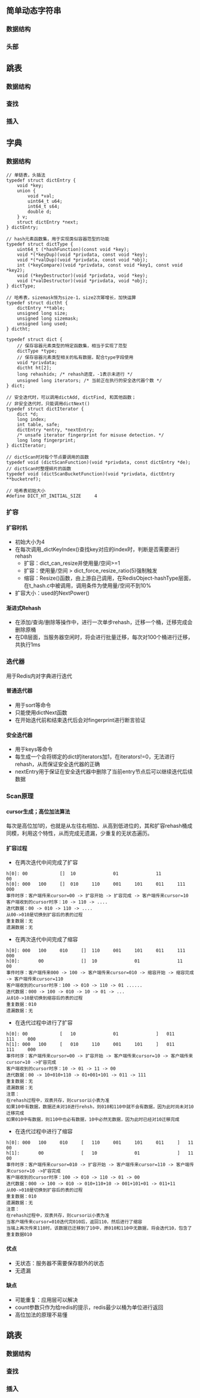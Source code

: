 ## 简单动态字符串

### 数据结构

### 头部


## 跳表

### 数据结构


### 查找


### 插入


## 字典

### 数据结构
```
// 单链表，头插法
typedef struct dictEntry {
    void *key;
    union {
        void *val;
        uint64_t u64;
        int64_t s64;
        double d;
    } v;
    struct dictEntry *next;
} dictEntry;

// hash元素函数集，用于实现类似容器范型的功能
typedef struct dictType {
    uint64_t (*hashFunction)(const void *key);
    void *(*keyDup)(void *privdata, const void *key);
    void *(*valDup)(void *privdata, const void *obj);
    int (*keyCompare)(void *privdata, const void *key1, const void *key2);
    void (*keyDestructor)(void *privdata, void *key);
    void (*valDestructor)(void *privdata, void *obj);
} dictType;

// 哈希表，sizemask恒为size-1，size2次幂增长，加快运算
typedef struct dictht {
    dictEntry **table;
    unsigned long size;
    unsigned long sizemask;
    unsigned long used;
} dictht;

typedef struct dict {
    // 保存容器元素类型的特定函数集，相当于实现了范型
    dictType *type;
    // 保存容器元素类型相关的私有数据，配合type字段使用
    void *privdata;
    dictht ht[2];
    long rehashidx; /* rehash进度，-1表示未进行 */
    unsigned long iterators; /* 当前正在执行的安全迭代器个数 */
} dict;

// 安全迭代时，可以调用dictAdd, dictFind, 和其他函数；
// 非安全迭代时，只能调用dictNext()
typedef struct dictIterator {
    dict *d;
    long index;
    int table, safe;
    dictEntry *entry, *nextEntry;
    /* unsafe iterator fingerprint for misuse detection. */
    long long fingerprint;
} dictIterator;

// dictScan时对每个节点要调用的函数
typedef void (dictScanFunction)(void *privdata, const dictEntry *de);
// dictScan时整理碎片的函数
typedef void (dictScanBucketFunction)(void *privdata, dictEntry **bucketref);

// 哈希表初始大小
#define DICT_HT_INITIAL_SIZE     4
```

### 扩容

#### 扩容时机
- 初始大小为4
- 在每次调用_dictKeyIndex()查找key对应的index时，判断是否需要进行rehash
    - 扩容：dict_can_resize并使用量/空间>=1
    - 扩容：使用量/空间 > dict_force_resize_ratio(5)强制触发
    - 缩容：Resize()函数，由上游自己调用，在RedisObject-hashType层面，在t_hash.c中被调用，调用条件为使用量/空间不到10%
- 扩容大小：used的NextPower()

#### 渐进式Rehash
- 在添加/查询/删除等操作中，进行一次单步rehash，迁移一个桶，迁移完成会删除原桶
- 在DB层面，当服务器空闲时，将会进行批量迁移，每次对100个桶进行迁移，共执行1ms

### 迭代器
用于Redis内对字典进行迭代

#### 普通迭代器
- 用于sort等命令
- 只能使用dictNext函数
- 在开始迭代前和结束迭代后会对fingerprint进行断言验证

#### 安全迭代器
- 用于keys等命令
- 每生成一个会将绑定的dict的iterators加1，在iterators!=0，无法进行rehash，从而保证安全迭代器的正确
- nextEntry用于保证在安全迭代器中删除了当前entry节点后可以继续迭代后续数据

### Scan原理

#### cursor生成；高位加法算法
每次是高位加1的，也就是从左往右相加、从高到低进位的，其和扩容rehash桶成同模，利用这个特性，从而完成无遗漏，少重复的无状态遍历。

#### 扩容过程

- 在两次迭代中间完成了扩容
```
h[0]: 00 			[]	10 				01 				11 				00
h[0]: 000 	100 	[]	010 	110		001		101 	011		111		000
事件时序：客户端传来cursor=00 -> 扩容开始 -> 扩容完成 -> 客户端传来cursor=10
客户端收到的cursor时序：10 -> 110 -> ....
迭代数据：00 -> 010 -> 110 -> ....
从00->010是切换到扩容后的表的过程
重复数据：无
遗漏数据：无
```

- 在两次迭代中间完成了缩容
```
h[0]: 000 	100 	010 	[]	110		001		101 	011		111		000
h[0]: 		00 				[]	10 				01 				11 		00
事件时序：客户端传来000 -> 100 -> 客户端传来cursor=010 -> 缩容开始 -> 缩容完成 -> 客户端传来cursor=110
客户端收到的cursor时序：100 -> 010 -> 110 -> 01 ......
迭代数据：000 -> 100 -> 010 -> 10 -> 01 -> ...
从010->10是切换到缩容后的表的过程
重复数据：010
遗漏数据：无
```

- 在迭代过程中进行了扩容
```
h[0]: 00 			[	10 				01 				]	011 	111		000
h[1]: 000 	100 	[	010 	110		001		101 	]	011		111		000
事件时序：客户端传来cursor=00 -> 扩容开始 -> 客户端传来cursor=10 -> 客户端传来cursor=10 ->扩容完成
客户端收到的cursor时序：10 -> 01 -> 11 -> 00
迭代数据：00 -> 10+010+110 -> 01+001+101 -> 011 -> 111 
重复数据：无
遗漏数据：无
注意：
在rehash过程中，双表共存，则cursor以小表为准
如果10中有数据，数据还未对10进行rehsh，则010和110中就不会有数据，因为此时尚未对10迁移完成
如果010中有数据，则110中也必有数据，10中必然无数据，因为此时已经对10迁移完成
```

- 在迭代过程中进行了缩容
```
h[0]: 000 	100 	010 	[	110		001		101 	011		]	11		00
h[1]:		00 				[	10 				01 				]	11 		00
事件时序：客户端传来cursor=010 -> 扩容开始 -> 客户端传来cursor=110 -> 客户端传来cursor=10 ->扩容完成
客户端收到的cursor时序：100 -> 010 -> 110 -> 01 -> 00
迭代数据：000 -> 100 -> 010 -> 010+110+10 -> 001+101+01 -> 011+11 
从00->010是切换到扩容后的表的过程
重复数据：010
遗漏数据：无
注意：
在rehash过程中，双表共存，则cursor以小表为准
当客户端传来cursor=010迭代完010后，返回110，然后进行了缩容
当端上再次传来110时，该数据已迁移到了10中，原010和110中无数据，将会迭代10，包含了重复数据010
```

#### 优点
- 无状态：服务器不需要保存额外的状态
- 无遗漏

#### 缺点
- 可能重复：应用层可以解决
- count参数只作为给redis的提示，redis最少以桶为单位进行返回
- 高位加法的原理不易懂


## 跳表

### 数据结构


### 查找


### 插入